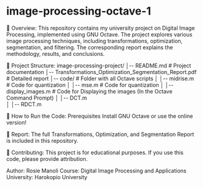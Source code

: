 # image-processing-octave-1
📌 Overview:
This repository contains my university project on Digital Image Processing, implemented using GNU Octave. The project explores various image processing techniques, including transformations, optimization, segmentation, and filtering. The corresponding report explains the methodology, results, and conclusions.

📁 Project Structure:
image-processing-project/
│-- README.md                   # Project documentation
│-- Transformations_Optimization_Segmentation_Report.pdf  # Detailed report
│-- code/                        # Folder with all Octave scripts
│   │-- midrise.m                # Code for quantization
│   │-- mse.m                    # Code for quantization
│   │-- display_images.m         # Code for Displaying the images (In the Octave Command Prompt)
│   │-- DCT.m                    
│   │-- RDCT.m                  

🚀 How to Run the Code:
Prerequisites
Install GNU Octave or use the online version!

📜 Report:
The full Transformations, Optimization, and Segmentation Report is included in this repository.

🤝 Contributing:
This project is for educational purposes. If you use this code, please provide attribution.

Author: Rosie Manoli
Course: Digital Image Processing and Applications
University: Harokopio University
